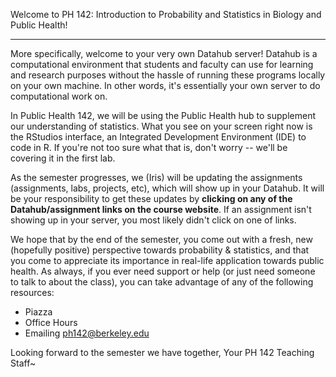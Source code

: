 Welcome to PH 142: Introduction to Probability and Statistics in Biology and Public Health!

<hr>

More specifically, welcome to your very own Datahub server! Datahub is a computational 
environment that students and faculty can use for learning and research purposes without 
the hassle of running these programs locally on your own machine. In other words, it's 
essentially your own server to do computational work on.

In Public Health 142, we will be using the Public Health hub to supplement our 
understanding of statistics. What you see on your screen right now is the 
RStudios interface, an Integrated Development Environment (IDE) to code in R. If you're
not too sure what that is, don't worry -- we'll be covering it in the first lab.

As the semester progresses, we (Iris) will be updating the assignments (assignments, labs, projects, 
etc), which will show up in your Datahub. It will be your responsibility to get these updates by 
**clicking on any of the Datahub/assignment links on the course website**. If an assignment isn't 
showing up in your server, you most likely didn't click on one of links.

We hope that by the end of the semester, you come out with a fresh, new (hopefully positive) perspective 
towards probability & statistics, and that you come to appreciate its importance in real-life application 
towards public health. As always, if you ever need support or help (or just need someone to talk to about 
the class), you can take advantage of any of the following resources:
- Piazza
- Office Hours
- Emailing ph142@berkeley.edu

Looking forward to the semester we have together,
Your PH 142 Teaching Staff~